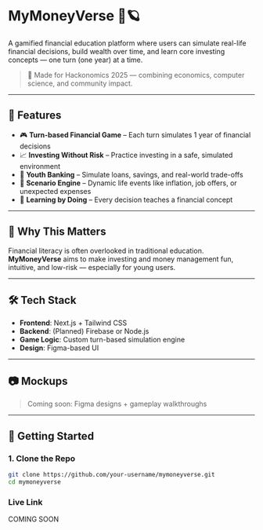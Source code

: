 # MyMoneyVerse 💸🪐

A gamified financial education platform where users can simulate real-life financial decisions, build wealth over time, and learn core investing concepts — one turn (one year) at a time.

> 🚀 Made for Hackonomics 2025 — combining economics, computer science, and community impact.

---

## 🌟 Features

- 🎮 **Turn-based Financial Game** – Each turn simulates 1 year of financial decisions
- 📈 **Investing Without Risk** – Practice investing in a safe, simulated environment
- 🏦 **Youth Banking** – Simulate loans, savings, and real-world trade-offs
- 💼 **Scenario Engine** – Dynamic life events like inflation, job offers, or unexpected expenses
- 🧠 **Learning by Doing** – Every decision teaches a financial concept

---

## 🧠 Why This Matters

Financial literacy is often overlooked in traditional education. **MyMoneyVerse** aims to make investing and money management fun, intuitive, and low-risk — especially for young users.

---

## 🛠️ Tech Stack

- **Frontend**: Next.js + Tailwind CSS
- **Backend**: (Planned) Firebase or Node.js
- **Game Logic**: Custom turn-based simulation engine
- **Design**: Figma-based UI

---

## 📷 Mockups

> Coming soon: Figma designs + gameplay walkthroughs

---

## 🏁 Getting Started

### 1. Clone the Repo

```bash
git clone https://github.com/your-username/mymoneyverse.git
cd mymoneyverse
```
### Live Link 
COMING SOON 

